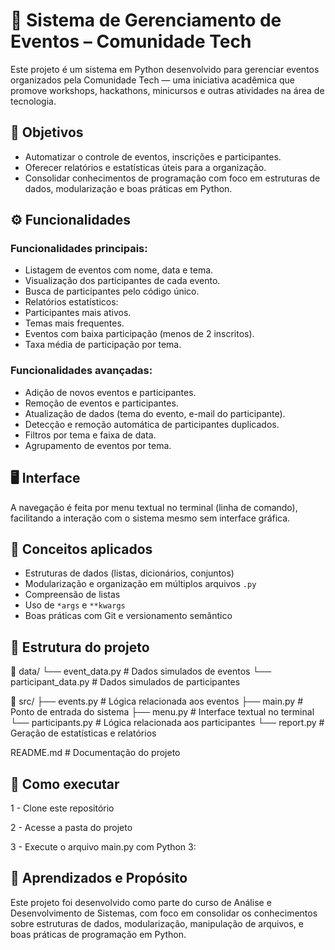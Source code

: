 # 📅 Sistema de Gerenciamento de Eventos – Comunidade Tech

Este projeto é um sistema em Python desenvolvido para gerenciar eventos organizados pela Comunidade Tech — uma iniciativa acadêmica que promove workshops, hackathons, minicursos e outras atividades na área de tecnologia.

## 🎯 Objetivos

- Automatizar o controle de eventos, inscrições e participantes.
- Oferecer relatórios e estatísticas úteis para a organização.
- Consolidar conhecimentos de programação com foco em estruturas de dados, modularização e boas práticas em Python.

## ⚙️ Funcionalidades

### Funcionalidades principais:
-  Listagem de eventos com nome, data e tema.
-  Visualização dos participantes de cada evento.
-  Busca de participantes pelo código único.
-  Relatórios estatísticos:
  - Participantes mais ativos.
  - Temas mais frequentes.
  - Eventos com baixa participação (menos de 2 inscritos).
  - Taxa média de participação por tema.

### Funcionalidades avançadas:
-  Adição de novos eventos e participantes.
-  Remoção de eventos e participantes.
-  Atualização de dados (tema do evento, e-mail do participante).
-  Detecção e remoção automática de participantes duplicados.
-  Filtros por tema e faixa de data.
-  Agrupamento de eventos por tema.

## 🖥️ Interface

A navegação é feita por menu textual no terminal (linha de comando), facilitando a interação com o sistema mesmo sem interface gráfica.

## 🧠 Conceitos aplicados

- Estruturas de dados (listas, dicionários, conjuntos)
- Modularização e organização em múltiplos arquivos `.py`
- Compreensão de listas
- Uso de `*args` e `**kwargs`
- Boas práticas com Git e versionamento semântico

## 📂 Estrutura do projeto

📁 data/
└── event_data.py           # Dados simulados de eventos
└── participant_data.py     # Dados simulados de participantes

📁 src/
├── events.py               # Lógica relacionada aos eventos
├── main.py                 # Ponto de entrada do sistema
├── menu.py                 # Interface textual no terminal
└── participants.py         # Lógica relacionada aos participantes
└── report.py               # Geração de estatísticas e relatórios 

README.md                   # Documentação do projeto

## 🚀 Como executar

1 - Clone este repositório

2 - Acesse a pasta do projeto

3 - Execute o arquivo main.py com Python 3:

## 🧠 Aprendizados e Propósito

Este projeto foi desenvolvido como parte do curso de Análise e Desenvolvimento de Sistemas, com foco em consolidar os conhecimentos sobre estruturas de dados, modularização, manipulação de arquivos, e boas práticas de programação em Python.